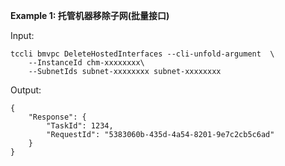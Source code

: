 **Example 1: 托管机器移除子网(批量接口)**



Input: 

```
tccli bmvpc DeleteHostedInterfaces --cli-unfold-argument  \
    --InstanceId chm-xxxxxxxx\
    --SubnetIds subnet-xxxxxxxx subnet-xxxxxxxx
```

Output: 
```
{
    "Response": {
        "TaskId": 1234,
        "RequestId": "5383060b-435d-4a54-8201-9e7c2cb5c6ad"
    }
}
```

